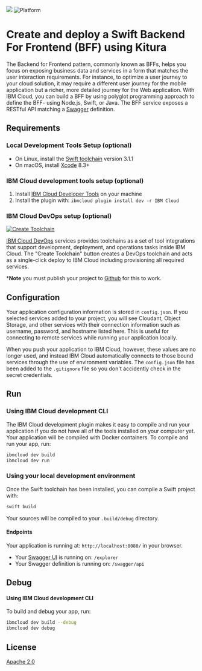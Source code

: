 [![](https://img.shields.io/badge/IBM%20Cloud-powered-blue.svg)](https://bluemix.net)
![Platform](https://img.shields.io/badge/platform-SWIFT-lightgrey.svg?style=flat)

# Create and deploy a Swift Backend For Frontend (BFF) using Kitura

The Backend for Frontend pattern, commonly known as BFFs, helps you focus on exposing business data and services in a form that matches the user interaction requirements. For instance, to optimize a user journey to your cloud solution, it may require a different user journey for the mobile application but a richer, more detailed journey for the Web application. With IBM Cloud, you can build a BFF by using polyglot programming approach to define the BFF- using Node.js, Swift, or Java. The BFF service exposes a RESTful API matching a [Swagger](http://swagger.io) definition.

## Requirements

### Local Development Tools Setup (optional)

- On Linux, install the [Swift toolchain](http://www.swift.org) version 3.1.1
- On macOS, install [Xcode](https://developer.apple.com/download) 8.3+

### IBM Cloud development tools setup (optional)

1. Install [IBM Cloud Developer Tools](https://console.bluemix.net/docs/cli/idt/setting_up_idt.html#add-cli) on your machine
2. Install the plugin with: `ibmcloud plugin install dev -r IBM Cloud`

### IBM Cloud DevOps setup (optional)

[![Create Toolchain](https://console.ng.bluemix.net/devops/graphics/create_toolchain_button.png)](https://console.ng.bluemix.net/devops/setup/deploy/)

[IBM Cloud DevOps](https://www.ibm.com/cloud-computing/bluemix/devops) services provides toolchains as a set of tool integrations that support development, deployment, and operations tasks inside IBM Cloud. The "Create Toolchain" button creates a DevOps toolchain and acts as a single-click deploy to IBM Cloud including provisioning all required services.

***Note** you must publish your project to [Github](https://github.com/) for this to work.

## Configuration

Your application configuration information is stored in `config.json`. If you selected services added to your project, you will see Cloudant, Object Storage, and other services with their connection information such as username, password, and hostname listed here. This is useful for connecting to remote services while running your application locally.

When you push your application to IBM Cloud, however, these values are no longer used, and instead IBM Cloud automatically connects to those bound services through the use of environment variables. The `config.json` file has been added to the `.gitignore` file so you don't accidently check in the secret credentials.

## Run

### Using IBM Cloud development CLI

The IBM Cloud development plugin makes it easy to compile and run your application if you do not have all of the tools installed on your computer yet. Your application will be compiled with Docker containers. To compile and run your app, run:

```bash
ibmcloud dev build
ibmcloud dev run
```

### Using your local development environment

Once the Swift toolchain has been installed, you can compile a Swift project with:

```bash
swift build
```

Your sources will be compiled to your `.build/debug` directory.

#### Endpoints

Your application is running at: `http://localhost:8080/` in your browser.

- Your [Swagger UI](http://swagger.io/swagger-ui/) is running on: `/explorer`
- Your Swagger definition is running on: `/swagger/api`

## Debug

#### Using IBM Cloud development CLI

To build and debug your app, run:
```bash
ibmcloud dev build --debug
ibmcloud dev debug
```

## License

[Apache 2.0](LICENSE)

